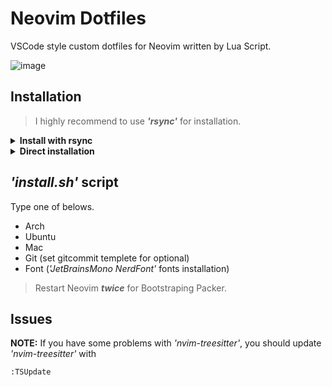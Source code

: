# Neovim Dotfiles

VSCode style custom dotfiles for Neovim written by Lua Script.

![image](https://user-images.githubusercontent.com/75081360/220223025-698370fc-f0fd-4d70-a3fd-891a33b7f0e8.png)

## Installation

> I highly recommend to use ***'rsync'*** for installation.

<details>
<summary><b>Install with rsync</b></summary>

#### Clone the repository to *'~/Documents'* and install with rsync.

```bash
git clone https://github.com/astaos/nvim-dotfiles.git ~/Documents/nvim-dotfiles/
```

> Use rsync to sync the dotfiles.

```bash
rsync -avxHAXP --include={'gitconfig','.gitconfig'} --exclude={'.*','tools','LICENSE','*.md'} ~/Documents/nvim-dotfiles/* ~/.config/
```

> Run *'install.sh'* to install essentials.

``` bash
bash ~/Documents/nvim-dotfiles/tools/install.sh
```

</details>

<details>
<summary><b>Direct installation</b></summary>

#### Clone the repository to *'~/.config'* directly.

```bash
git clone https://github.com/astaos/nvim-dotfiles.git ~/.config
```

> Run *'install.sh'* to install essentials.

```bash
bash ~/.config/tools/install.sh
```

</details>

## *'install.sh'* script

Type one of belows.

- Arch
- Ubuntu
- Mac
- Git (set gitcommit templete for optional)
- Font (*'JetBrainsMono NerdFont'* fonts installation)

> Restart Neovim ***twice*** for Bootstraping Packer.

## Issues

**NOTE:** If you have some problems with *'nvim-treesitter'*, you should update *'nvim-treesitter'* with

```vim
:TSUpdate
```
